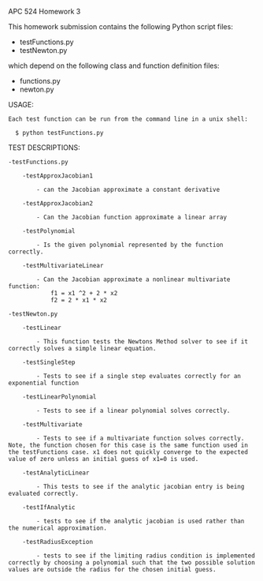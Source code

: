 APC 524 Homework 3 

This homework submission contains the following Python script files:

  - testFunctions.py
  - testNewton.py 

which depend on the following class and function definition files:

  - functions.py
  - newton.py


USAGE: 

    Each test function can be run from the command line in a unix shell:

      $ python testFunctions.py

TEST DESCRIPTIONS:

    -testFunctions.py

        -testApproxJacobian1

            - can the Jacobian approximate a constant derivative

        -testApproxJacobian2

            - Can the Jacobian function approximate a linear array

        -testPolynomial

            - Is the given polynomial represented by the function correctly.

        -testMultivariateLinear

            - Can the Jacobian approximate a nonlinear multivariate function: 
                f1 = x1 ^2 + 2 * x2 
                f2 = 2 * x1 * x2

    -testNewton.py

        -testLinear

            - This function tests the Newtons Method solver to see if it correctly solves a simple linear equation. 

        -testSingleStep

            - Tests to see if a single step evaluates correctly for an exponential function  

        -testLinearPolynomial

            - Tests to see if a linear polynomial solves correctly. 

        -testMultivariate

            - Tests to see if a multivariate function solves correctly. Note, the function chosen for this case is the same function used in the testFunctions case. x1 does not quickly converge to the expected value of zero unless an initial guess of x1=0 is used. 

        -testAnalyticLinear

            - This tests to see if the analytic jacobian entry is being evaluated correctly. 

        -testIfAnalytic

            - tests to see if the analytic jacobian is used rather than the numerical approximation. 

        -testRadiusException

            - tests to see if the limiting radius condition is implemented correctly by choosing a polynomial such that the two possible solution values are outside the radius for the chosen initial guess. 
